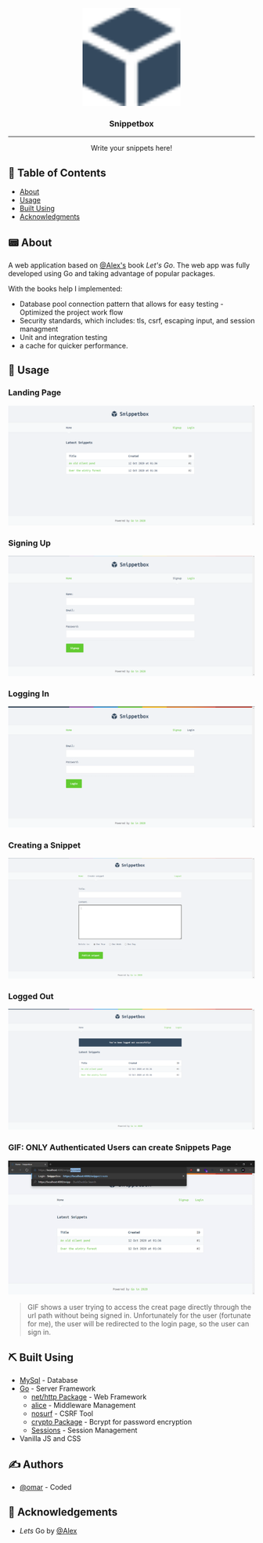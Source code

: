 <p align="center">
  <a href="" rel="noopener">
 <img width=200px height=200px src="./ui/static/img/logo.png" alt="Project logo"></a>
</p>

<h3 align="center">Snippetbox</h3>

<div align="center">

</div>

---

<p align="center"> Write your snippets here!
    <br> 
</p>

## 📝 Table of Contents

- [About](#about)
- [Usage](#usage)
- [Built Using](#built_using)
- [Acknowledgments](#acknowledgement)

## 📟 About <a name = "about"></a>

A web application based on [@Alex's](https://github.com/alexedwards) book *Let's Go*. The web app was fully developed using Go and taking advantage of popular packages. 

With the books help I implemented:
- Database pool connection pattern that allows for easy testing - Optimized the project work flow 
- Security standards, which includes: tls, csrf, escaping input, and session managment
- Unit and integration testing
- a cache for quicker performance.



## 🔑 Usage <a name="usage"></a>

### Landing Page <br>
<img src="/assets/home.png"><br>
### Signing Up<br>
<img src="/assets/signup.png"><br>
### Logging In<br>
<img src="/assets/login.png"><br>
### Creating a Snippet<br>
<img src="/assets/create.png"><br>
### Logged Out<br>
<img src="/assets/logout.png"><br>
### GIF: ONLY Authenticated Users can create Snippets Page<br>
<img src="/assets/redirect.gif"><br>
 >GIF shows a user trying to access the creat page directly through the url path without being signed in. Unfortunately for the user (fortunate for me), the user will be redirected to the login page, so the user can sign in.

## ⛏️ Built Using <a name = "built_using"></a>

- [MySql](https://www.mysql.com/) - Database
- [Go](https://golang.org/) - Server Framework
  - [net/http Package](https://golang.org/pkg/net/http/) - Web Framework
  - [alice](https://github.com/justinas/alice) - Middleware Management
   - [nosurf](https://github.com/justinas/nosurf) - CSRF Tool
   - [crypto Package](https://github.com/golang/crypto) - Bcrypt for password encryption
   - [Sessions](https://github.com/golangcollege/sessions) - Session Management
- Vanilla JS and CSS

## ✍️ Authors <a name = "authors"></a>

- [@omar](https://github.com/omaralaniz) - Coded

## 🎉 Acknowledgements <a name = "acknowledgement"></a>

- *Lets* Go by [@Alex](https://github.com/alexedwards)
